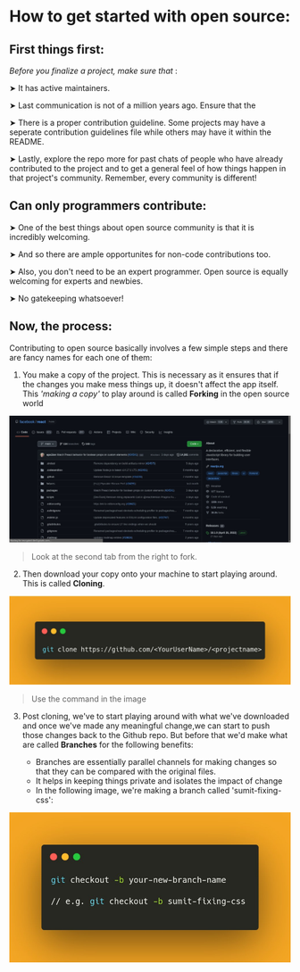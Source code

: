 # How to get started with open source:

## First things first:

*Before you finalize a project, make sure that* :

➤ It has active maintainers.

➤ Last communication is not of a million years ago. Ensure that the

➤ There is a proper contribution guideline. Some projects may have a seperate contribution guidelines file while others may have it within the README.

➤ Lastly, explore the repo more for past chats of people who have already contributed to the project and to get a general feel of how things happen in that project's community. Remember, every community is different!

## Can only programmers contribute:

➤ One of the best things about open source community is that it is incredibly welcoming.

➤ And so there are ample opportunites for non-code contributions too.

➤ Also, you don't need to be an expert programmer. Open source is equally welcoming for experts and newbies.

➤ No gatekeeping whatsoever!

## Now, the process:

Contributing to open source basically involves a few simple steps and there are fancy names for each one of them:

1.  You make a copy of the project. This is necessary as it ensures that if the changes you make mess things up, it doesn't affect the app itself. This *'making a copy'* to play around is called **Forking** in the open source world

![Forking ](assets/forkingExample.jpeg)
> Look at the second tab from the right to fork.

2. Then download your copy onto your machine to start playing around. This is called **Cloning**.

![Cloning](assets/cloningCommand.jpeg)

> Use the command in the image

3. Post cloning, we've to start playing around with what we've downloaded and once we've made any meaningful change,we can start to push those changes back to the Github repo. But before that we'd make what are called **Branches** for the following benefits:

   - Branches are essentially parallel channels for making changes so that they can be compared with the original files.
   - It helps in keeping things private and isolates the impact of change
   - In the following image, we're making a branch called 'sumit-fixing-css':

![](assets/branching.jpeg)

